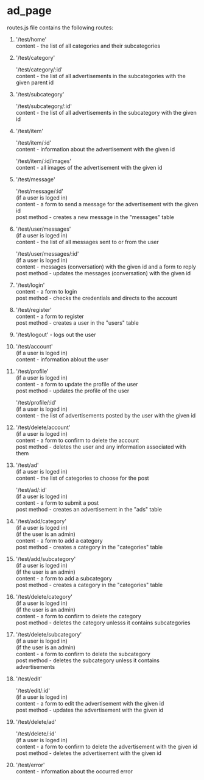 # ad_page

routes.js file contains the following routes:

1. '/test/home' <br />
    content - the list of all categories and their subcategories <br />

2. '/test/category' <br />

    '/test/category/:id' <br />
    content - the list of all advertisements in the subcategories with the given parent id <br />

3. '/test/subcategory' <br />

    '/test/subcategory/:id' <br />
    content - the list of all advertisements in the subcategory with the given id <br />

4. '/test/item' <br />

    '/test/item/:id' <br />
    content - information about the advertisement with the given id <br />

    '/test/item/:id/images' <br />
    content - all images of the advertisement with the given id <br />

5. '/test/message' <br />

    '/test/message/:id' <br />
    (if a user is loged in) <br />
    content - a form to send a message for the advertisement with the given id <br />
    post method - creates a new message in the "messages" table <br />

6. '/test/user/messages' <br />
    (if a user is loged in) <br />
    content - the list of all messages sent to or from the user <br />

    '/test/user/messages/:id' <br />
    (if a user is loged in) <br />
    content - messages (conversation) with the given id and a form to reply <br />
    post method - updates the messages (conversation) with the given id <br />

7. '/test/login' <br />
    content - a form to login <br />
    post method - checks the credentials and directs to the account <br />

8. '/test/register' <br />
    content - a form to register <br />
    post method - creates a user in the "users" table <br />

9. '/test/logout' - logs out the user <br />

10. '/test/account' <br />
    (if a user is loged in) <br />
    content - information ablout the user <br />

11. '/test/profile' <br />
    (if a user is loged in) <br />
    content - a form to update the profile of the user <br />
    post method - updates the profile of the user <br />

    '/test/profile/:id' <br />
    (if a user is loged in) <br />
    content - the list of advertisements posted by the user with the given id <br />

12. '/test/delete/account' <br />
    (if a user is loged in) <br />
    content - a form to confirm to delete the account <br />
    post method - deletes the user and any information associated with them <br />

13. '/test/ad' <br />
    (if a user is loged in) <br />
    content - the list of categories to choose for the post <br />

    '/test/ad/:id' <br />
    (if a user is loged in) <br />
    content - a form to submit a post <br />
    post method - creates an advertisement in the "ads" table <br />

14. '/test/add/category' <br />
    (if a user is loged in) <br />
    (if the user is an admin) <br />
    content - a form to add a category <br />
    post method - creates a category in the "categories" table <br />

15. '/test/add/subcategory' <br />
    (if a user is loged in) <br />
    (if the user is an admin) <br />
    content - a form to add a subcategory <br />
    post method - creates a category in the "categories" table <br />

16. '/test/delete/category' <br />
    (if a user is loged in) <br />
    (if the user is an admin) <br />
    content - a form to confirm to delete the category <br />
    post method - deletes the category unlesss it contains subcategories <br />

17. '/test/delete/subcategory' <br />
    (if a user is loged in) <br />
    (if the user is an admin) <br />
    content - a form to confirm to delete the subcategory <br />
    post method - deletes the subcategory unless it contains advertisements <br />

18. '/test/edit' <br />

    '/test/edit/:id' <br />
    (if a user is loged in) <br />
    content - a form to edit the advertisement with the given id <br />
    post method - updates the advertisement with the given id <br />

19. '/test/delete/ad' <br />

    '/test/delete/:id' <br />
    (if a user is loged in) <br />
    content - a form to confirm to delete the advertisement with the given id <br />
    post method - deletes the advertisement with the given id <br />

20. '/test/error' <br />
    content - information about the occurred error <br />
